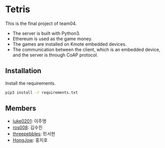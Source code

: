 # Tetris

This is the final project of team04.

- The server is built with Python3.
- Ethereum is used as the game money.
- The games are installed on Kmote embedded devices.
- The communication between the client, which is an embedded device, and the server is through CoAP protocol.

## Installation

Install the requirements.

```bash
pip3 install -r requirements.txt
```

## Members

- [luke0201](https://github.com/luke0201): 이주명
- [ros008](https://github.com/ros008): 김수진
- [threepebbles](https://github.com/threepebbles): 민서현
- [HongJow](https://github.com/HongJow): 홍지호
